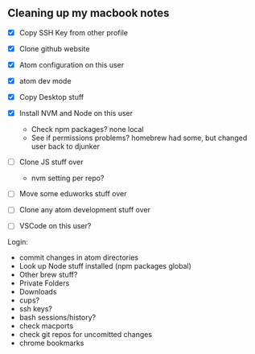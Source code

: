 ## Cleaning up my macbook notes

- [x] Copy SSH Key from other profile
- [x] Clone github website
- [x] Atom configuration on this user
- [x] atom dev mode
- [x] Copy Desktop stuff
- [x] Install NVM and Node on this user
    - Check npm packages? none local
    - See if permissions problems? homebrew had some, but changed user back to djunker
- [ ] Clone JS stuff over
    - nvm setting per repo?
- [ ] Move some eduworks stuff over
- [ ] Clone any atom development stuff over
- [ ] VSCode on this user?


Login:
- commit changes in atom directories
- Look up Node stuff installed (npm packages global)
- Other brew stuff?
- Private Folders
- Downloads
- cups?
- ssh keys?
- bash sessions/history?
- check macports
- check git repos for uncomitted changes
- chrome bookmarks
